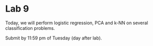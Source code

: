 # Lab 9

Today, we will perform logistic regression, PCA and k-NN on several classification problems. 

Submit by 11:59 pm of Tuesday (day after lab).
